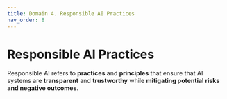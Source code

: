 ```yaml
---
title: Domain 4. Responsible AI Practices
nav_order: 8
---
```


# Responsible AI Practices

Responsible AI refers to **practices** and **principles** that ensure that AI systems are **transparent** and **trustworthy** while **mitigating potential risks and negative outcomes**.